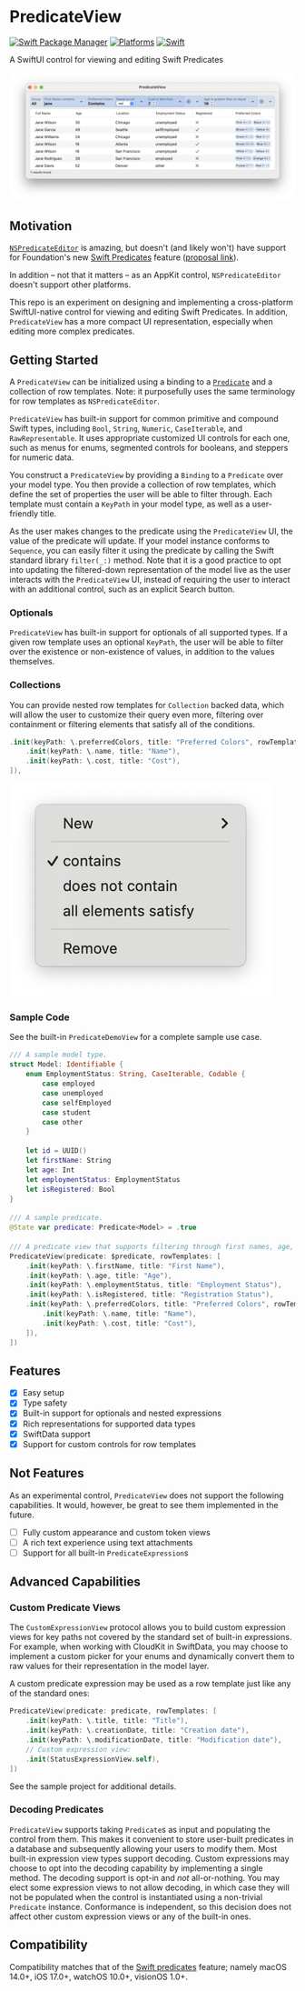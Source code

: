 # PredicateView

[![Swift Package Manager](https://img.shields.io/badge/Swift_Package_Manager-compatible-orange?style=flat-square)](https://swift.org/package-manager)
[![Platforms](https://img.shields.io/badge/Platforms-iOS_17.0+_macOS_14.0+_visionOS_1+-blue?style=flat-square)](https://developer.apple.com/swift)
[![Swift](https://img.shields.io/badge/Swift-6.0+-orange?style=flat-square)](https://swift.org)

A SwiftUI control for viewing and editing Swift Predicates

![PredicateView on macOS](Resources/MacDemo.png "PredicateView on macOS")

## Motivation

[`NSPredicateEditor`](https://developer.apple.com/documentation/appkit/nspredicateeditor) is amazing, but doesn't (and likely won't) have support for Foundation's new [Swift Predicates](https://forums.swift.org/t/pitch-swift-predicates/62000) feature ([proposal link](https://gist.github.com/jmschonfeld/6821392a968a1a1a42aba3c96d333239)).

In addition – not that it matters – as an AppKit control, `NSPredicateEditor` doesn't support other platforms.

This repo is an experiment on designing and implementing a cross-platform SwiftUI-native control for viewing and editing Swift Predicates. In addition, `PredicateView` has a more compact UI representation, especially when editing more complex predicates.

## Getting Started

A `PredicateView` can be initialized using a binding to a [`Predicate`](https://developer.apple.com/documentation/foundation/predicate) and a collection of row templates. Note: it purposefully uses the same terminology for row templates as `NSPredicateEditor`.

`PredicateView` has built-in support for common primitive and compound Swift types, including `Bool`, `String`, `Numeric`, `CaseIterable`, and `RawRepresentable`. It uses appropriate customized UI controls for each one, such as menus for enums, segmented controls for booleans, and steppers for numeric data.

You construct a `PredicateView` by providing a `Binding` to a `Predicate` over your model type. You then provide a collection of row templates, which define the set of properties the user will be able to filter through. Each template must contain a `KeyPath` in your model type, as well as a user-friendly title. 

As the user makes changes to the predicate using the `PredicateView` UI, the value of the predicate will update. If your model instance conforms to `Sequence`, you can easily filter it using the predicate by calling the Swift standard library `filter(_:)` method. Note that it is a good practice to opt into updating the filtered-down representation of the model live as the user interacts with the `PredicateView` UI, instead of requiring the user to interact with an additional control, such as an explicit Search button.

### Optionals

`PredicateView` has built-in support for optionals of all supported types. If a given row template uses an optional `KeyPath`, the user will be able to filter over the existence or non-existence of values, in addition to the values themselves.

### Collections

You can provide nested row templates for `Collection` backed data, which will allow the user to customize their query even more, filtering over containment or filtering elements that satisfy all of the conditions.

```swift
.init(keyPath: \.preferredColors, title: "Preferred Colors", rowTemplates: [
    .init(keyPath: \.name, title: "Name"),
    .init(keyPath: \.cost, title: "Cost"),
]),
```

![Collections Menu](Resources/CollectionsMenu.png "User-facing Collections Menu")

### Sample Code

See the built-in `PredicateDemoView` for a complete sample use case.

```swift
/// A sample model type.
struct Model: Identifiable {
    enum EmploymentStatus: String, CaseIterable, Codable {
        case employed
        case unemployed
        case selfEmployed
        case student
        case other
    }
    
    let id = UUID()
    let firstName: String
    let age: Int
    let employmentStatus: EmploymentStatus
    let isRegistered: Bool
}

/// A sample predicate.
@State var predicate: Predicate<Model> = .true

/// A predicate view that supports filtering through first names, age, employment, and registration status.
PredicateView(predicate: $predicate, rowTemplates: [
    .init(keyPath: \.firstName, title: "First Name"),
    .init(keyPath: \.age, title: "Age"),
    .init(keyPath: \.employmentStatus, title: "Employment Status"),
    .init(keyPath: \.isRegistered, title: "Registration Status"),
    .init(keyPath: \.preferredColors, title: "Preferred Colors", rowTemplates: [
        .init(keyPath: \.name, title: "Name"),
        .init(keyPath: \.cost, title: "Cost"),
    ]),
])
```

## Features

- [x] Easy setup
- [x] Type safety
- [x] Built-in support for optionals and nested expressions
- [x] Rich representations for supported data types
- [x] SwiftData support
- [x] Support for custom controls for row templates

## Not Features

As an experimental control, `PredicateView` does not support the following capabilities. It would, however, be great to see them implemented in the future.

- [ ] Fully custom appearance and custom token views
- [ ] A rich text experience using text attachments
- [ ] Support for all built-in `PredicateExpression`s

## Advanced Capabilities

### Custom Predicate Views

The `CustomExpressionView` protocol allows you to build custom expression views for key paths not covered by the standard set of built-in expressions. For example, when working with CloudKit in SwiftData, you may choose to implement a custom picker for your enums and dynamically convert them to raw values for their representation in the model layer.

A custom predicate expression may be used as a row template just like any of the standard ones:

```swift
PredicateView(predicate: predicate, rowTemplates: [
    .init(keyPath: \.title, title: "Title"),
    .init(keyPath: \.creationDate, title: "Creation date"),
    .init(keyPath: \.modificationDate, title: "Modification date"),
    // Custom expression view:
    .init(StatusExpressionView.self),
])
```

See the sample project for additional details.

### Decoding Predicates

`PredicateView` supports taking `Predicate`s as input and populating the control from them. This makes it convenient to store user-built predicates in a database and subsequently allowing your users to modify them. Most built-in expression view types support decoding. Custom expressions may choose to opt into the decoding capability by implementing a single method. The decoding support is opt-in and *not* all-or-nothing. You may elect some expression views to not allow decoding, in which case they will not be populated when the control is instantiated using a non-trivial `Predicate` instance. Conformance is independent, so this decision does not affect other custom expression views or any of the built-in ones.

## Compatibility

Compatibility matches that of the [Swift predicates](https://forums.swift.org/t/pitch-swift-predicates/62000) feature; namely macOS 14.0+, iOS 17.0+, watchOS 10.0+, visionOS 1.0+.
